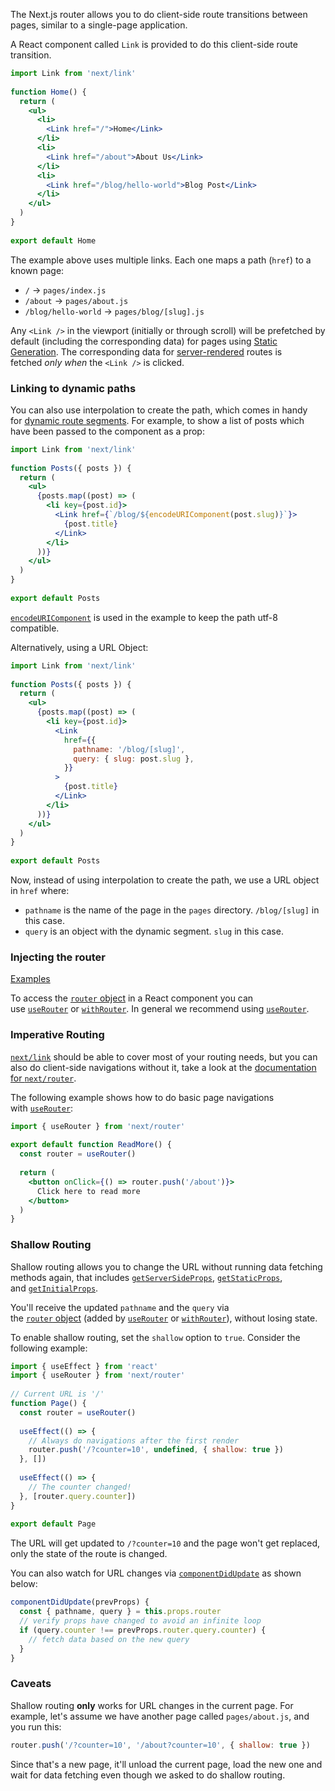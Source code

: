 
The Next.js router allows you to do client-side route transitions between pages, similar to a single-page application.

A React component called `Link` is provided to do this client-side route transition.

```jsx
import Link from 'next/link'
 
function Home() {
  return (
    <ul>
      <li>
        <Link href="/">Home</Link>
      </li>
      <li>
        <Link href="/about">About Us</Link>
      </li>
      <li>
        <Link href="/blog/hello-world">Blog Post</Link>
      </li>
    </ul>
  )
}
 
export default Home
```

The example above uses multiple links. Each one maps a path (`href`) to a known page:

- `/` → `pages/index.js`
- `/about` → `pages/about.js`
- `/blog/hello-world` → `pages/blog/[slug].js`

Any `<Link />` in the viewport (initially or through scroll) will be prefetched by default (including the corresponding data) for pages using [Static Generation](https://nextjs.org/docs/pages/building-your-application/data-fetching/get-static-props). The corresponding data for [server-rendered](https://nextjs.org/docs/pages/building-your-application/data-fetching/get-server-side-props) routes is fetched _only when_ the `<Link />` is clicked.

### Linking to dynamic paths

You can also use interpolation to create the path, which comes in handy for [dynamic route segments](https://nextjs.org/docs/pages/building-your-application/routing/dynamic-routes). For example, to show a list of posts which have been passed to the component as a prop:

```jsx
import Link from 'next/link'
 
function Posts({ posts }) {
  return (
    <ul>
      {posts.map((post) => (
        <li key={post.id}>
          <Link href={`/blog/${encodeURIComponent(post.slug)}`}>
            {post.title}
          </Link>
        </li>
      ))}
    </ul>
  )
}
 
export default Posts
```

[`encodeURIComponent`](https://developer.mozilla.org/docs/Web/JavaScript/Reference/Global_Objects/encodeURIComponent) is used in the example to keep the path utf-8 compatible.

Alternatively, using a URL Object:

```jsx
import Link from 'next/link'
 
function Posts({ posts }) {
  return (
    <ul>
      {posts.map((post) => (
        <li key={post.id}>
          <Link
            href={{
              pathname: '/blog/[slug]',
              query: { slug: post.slug },
            }}
          >
            {post.title}
          </Link>
        </li>
      ))}
    </ul>
  )
}
 
export default Posts
```

Now, instead of using interpolation to create the path, we use a URL object in `href` where:

- `pathname` is the name of the page in the `pages` directory. `/blog/[slug]` in this case.
- `query` is an object with the dynamic segment. `slug` in this case.

### Injecting the router

[Examples](https://github.com/vercel/next.js/tree/canary/examples/dynamic-routing)

To access the [`router` object](https://nextjs.org/docs/pages/api-reference/functions/use-router#router-object) in a React component you can use [`useRouter`](https://nextjs.org/docs/pages/api-reference/functions/use-router) or [`withRouter`](https://nextjs.org/docs/pages/api-reference/functions/use-router#withrouter).
In general we recommend using [`useRouter`](https://nextjs.org/docs/pages/api-reference/functions/use-router).

### Imperative Routing

[`next/link`](https://nextjs.org/docs/pages/api-reference/components/link) should be able to cover most of your routing needs, but you can also do client-side navigations without it, take a look at the [documentation for `next/router`](https://nextjs.org/docs/pages/api-reference/functions/use-router).

The following example shows how to do basic page navigations with [`useRouter`](https://nextjs.org/docs/pages/api-reference/functions/use-router):

```jsx
import { useRouter } from 'next/router'
 
export default function ReadMore() {
  const router = useRouter()
 
  return (
    <button onClick={() => router.push('/about')}>
      Click here to read more
    </button>
  )
}
```

### Shallow Routing

Shallow routing allows you to change the URL without running data fetching methods again, that includes [`getServerSideProps`](https://nextjs.org/docs/pages/building-your-application/data-fetching/get-server-side-props), [`getStaticProps`](https://nextjs.org/docs/pages/building-your-application/data-fetching/get-static-props), and [`getInitialProps`](https://nextjs.org/docs/pages/api-reference/functions/get-initial-props).

You'll receive the updated `pathname` and the `query` via the [`router` object](https://nextjs.org/docs/pages/api-reference/functions/use-router#router-object) (added by [`useRouter`](https://nextjs.org/docs/pages/api-reference/functions/use-router) or [`withRouter`](https://nextjs.org/docs/pages/api-reference/functions/use-router#withrouter)), without losing state.

To enable shallow routing, set the `shallow` option to `true`. Consider the following example:

```jsx
import { useEffect } from 'react'
import { useRouter } from 'next/router'
 
// Current URL is '/'
function Page() {
  const router = useRouter()
 
  useEffect(() => {
    // Always do navigations after the first render
    router.push('/?counter=10', undefined, { shallow: true })
  }, [])
 
  useEffect(() => {
    // The counter changed!
  }, [router.query.counter])
}
 
export default Page
```

The URL will get updated to `/?counter=10` and the page won't get replaced, only the state of the route is changed.

You can also watch for URL changes via [`componentDidUpdate`](https://react.dev/reference/react/Component#componentdidupdate) as shown below:

```jsx
componentDidUpdate(prevProps) {
  const { pathname, query } = this.props.router
  // verify props have changed to avoid an infinite loop
  if (query.counter !== prevProps.router.query.counter) {
    // fetch data based on the new query
  }
}
```

### Caveats

Shallow routing **only** works for URL changes in the current page. For example, let's assume we have another page called `pages/about.js`, and you run this:

```jsx
router.push('/?counter=10', '/about?counter=10', { shallow: true })
```

Since that's a new page, it'll unload the current page, load the new one and wait for data fetching even though we asked to do shallow routing.









